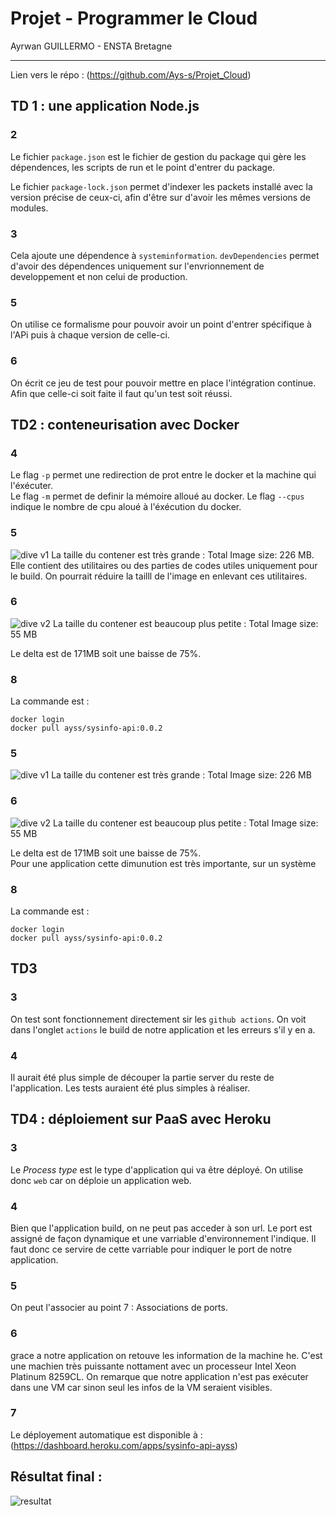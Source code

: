 # Projet - Programmer le Cloud

Ayrwan GUILLERMO - ENSTA Bretagne

--------

Lien vers le répo : (https://github.com/Ays-s/Projet_Cloud)


## TD 1 : une application Node.js
### 2
Le fichier `package.json` est le fichier de gestion du package qui gère les dépendences, les scripts de run et le point d'entrer du package.

Le fichier `package-lock.json` permet d'indexer les packets installé avec la version précise de ceux-ci, afin d'être sur d'avoir les mêmes versions de modules.

### 3
Cela ajoute une dépendence à `systeminformation`. `devDependencies` permet d'avoir des dépendences uniquement sur l'envrionnement de developpement et non celui de production.

### 5
On utilise ce formalisme pour pouvoir avoir un point d'entrer spécifique à l'APi puis à chaque version de celle-ci.

### 6 
On écrit ce jeu de test pour pouvoir mettre en place l'intégration continue. Afin que celle-ci soit faite il faut qu'un test soit réussi.
 

## TD2 : conteneurisation avec Docker
### 4
Le flag `-p` permet une redirection de prot entre le docker et la machine qui l'éxécuter.  
Le flag `-m` permet de definir la mémoire alloué au docker.
Le flag `--cpus` indique le nombre de cpu aloué à l'éxécution du docker.  

### 5
![dive v1](./images/divev1.png)
La taille du contener est très grande : Total Image size: 226 MB.  
Elle contient des utilitaires ou des parties de codes utiles uniquement pour le build. On pourrait réduire la tailll de l'image en enlevant ces utilitaires.

### 6
![dive v2](./images/divev2.png)
La taille du contener est beaucoup plus petite : Total Image size: 55 MB 

Le delta est de 171MB soit une baisse de 75%. 

### 8
La commande est : 
``` shell
docker login
docker pull ayss/sysinfo-api:0.0.2
```
### 5
![dive v1](./images/divev1.png)
La taille du contener est très grande : Total Image size: 226 MB 


### 6
![dive v2](./images/divev2.png)
La taille du contener est beaucoup plus petite : Total Image size: 55 MB 

Le delta est de 171MB soit une baisse de 75%.  
Pour une application cette dimunution est très importante, sur un système 

### 8
La commande est : 
``` shell
docker login
docker pull ayss/sysinfo-api:0.0.2
```

## TD3

### 3
On test sont fonctionnement directement sir les `github actions`. On voit dans l'onglet `actions` le build de notre application et les erreurs s'il y en a.

### 4
Il aurait été plus simple de découper la partie server du reste de l'application. Les tests auraient été plus simples à réaliser.


## TD4 : déploiement sur PaaS avec Heroku 

### 3
Le *Process type* est le type d'application qui va être déployé. On utilise donc `web` car on déploie un application web.

### 4
Bien que l'application build, on ne peut pas acceder à son url. Le port est assigné de façon dynamique et une varriable d'environnement l'indique. Il  faut donc ce servire de cette varriable pour indiquer le port de notre application.

### 5
On peut l'associer au point 7 : Associations de ports.

### 6
grace a notre application on retouve les information de la machine he.
C'est une machien très puissante nottament avec un processeur Intel Xeon Platinum 8259CL.
On remarque que notre application n'est pas exécuter dans une VM car sinon seul les infos de la VM seraient visibles.


### 7 
Le déployement automatique est disponible à : (https://dashboard.heroku.com/apps/sysinfo-api-ayss)

## Résultat final :
![resultat](./images/resultat_heroku.png)